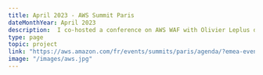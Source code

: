 ```yaml
---
title: April 2023 - AWS Summit Paris
dateMonthYear: April 2023
description:  I co-hosted a conference on AWS WAF with Olivier Leplus during Paris AWS SUMMIT.
type: page
topic: project
link: "https://aws.amazon.com/fr/events/summits/paris/agenda/?emea-event-agenda-card.sort-by=item.additionalFields.title&emea-event-agenda-card.sort-order=asc&awsf.emea-event-agenda-level=*all&awsf.emea-event-agenda-role=*all&awsf.emea-event-agenda-category=*all&awsf.emea-event-agenda-aws-industry=*all&emea-event-agenda-card.q=COM201&emea-event-agenda-card.q_operator=AND#Catalogue_des_sessions" 
image: "/images/aws.jpg"
---
```



